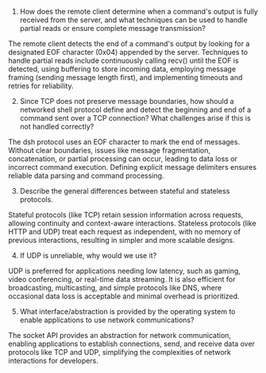 1. How does the remote client determine when a command's output is fully received from the server, and what techniques can be used to handle partial reads or ensure complete message transmission?

The remote client detects the end of a command's output by looking for a designated EOF character (0x04) appended by the server. Techniques to handle partial reads include continuously calling recv() until the EOF is detected, using buffering to store incoming data, employing message framing (sending message length first), and implementing timeouts and retries for reliability.

2. Since TCP does not preserve message boundaries, how should a networked shell protocol define and detect the beginning and end of a command sent over a TCP connection? What challenges arise if this is not handled correctly?

The dsh protocol uses an EOF character to mark the end of messages. Without clear boundaries, issues like message fragmentation, concatenation, or partial processing can occur, leading to data loss or incorrect command execution. Defining explicit message delimiters ensures reliable data parsing and command processing.

3. Describe the general differences between stateful and stateless protocols.

Stateful protocols (like TCP) retain session information across requests, allowing continuity and context-aware interactions. Stateless protocols (like HTTP and UDP) treat each request as independent, with no memory of previous interactions, resulting in simpler and more scalable designs.

4. If UDP is unreliable, why would we use it?

UDP is preferred for applications needing low latency, such as gaming, video conferencing, or real-time data streaming. It is also efficient for broadcasting, multicasting, and simple protocols like DNS, where occasional data loss is acceptable and minimal overhead is prioritized.

5. What interface/abstraction is provided by the operating system to enable applications to use network communications?

The socket API provides an abstraction for network communication, enabling applications to establish connections, send, and receive data over protocols like TCP and UDP, simplifying the complexities of network interactions for developers.